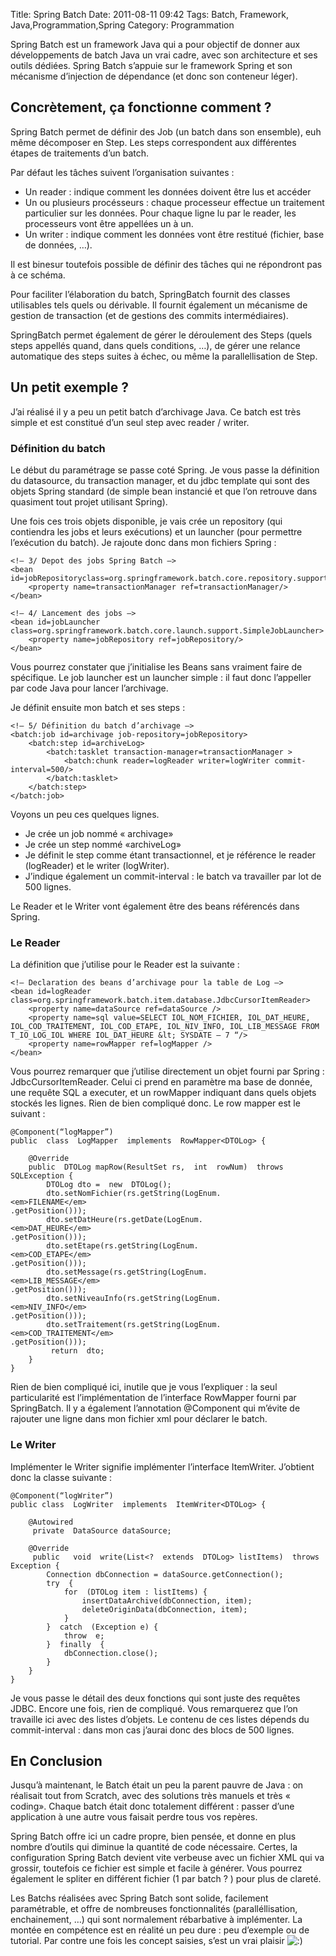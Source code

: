 Title: Spring Batch
Date: 2011-08-11 09:42
Tags:  Batch, Framework, Java,Programmation,Spring
Category: Programmation

Spring Batch est un framework Java qui a pour objectif de donner aux
développements de batch Java un vrai cadre, avec son architecture et ses outils
dédiées. Spring Batch s’appuie sur le framework Spring et son mécanisme
d’injection de dépendance (et donc son conteneur léger).

<h2 lang="fr-FR"> Concrètement, ça fonctionne comment ? </h2>

Spring Batch permet de définir des Job (un batch dans son ensemble), euh même
décomposer en Step. Les steps correspondent aux différentes étapes de
traitements d’un batch.

Par défaut les tâches suivent l’organisation suivantes :



*    Un reader : indique comment les données doivent être lus et accéder
*    Un ou plusieurs procésseurs : chaque processeur effectue un traitement
particulier sur les données. Pour chaque ligne lu par le reader, les
processeurs vont être appellées un à un.
*    Un writer : indique comment les données vont être restitué (fichier, base de
données, …).

Il est binesur toutefois possible de définir des tâches qui ne répondront pas
à ce schéma.

Pour faciliter l’élaboration du batch, SpringBatch fournit des classes
utilisables tels quels ou dérivable. Il fournit également un mécanisme de
gestion de transaction (et de gestions des commits intermédiaires).

SpringBatch permet également de gérer le déroulement des Steps (quels steps
appellés quand, dans quels conditions, …), de gérer une relance automatique
des steps suites à échec, ou même la parallellisation de Step.

<h2 lang="fr-FR"> Un petit exemple ? </h2>

J’ai réalisé il y a peu un petit batch d’archivage Java. Ce batch est
très simple et est constitué d’un seul step avec reader / writer.

<h3 lang="fr-FR"> Définition du batch </h3>

Le début du paramétrage se passe coté Spring. Je vous passe la définition du
datasource, du transaction manager, et du jdbc template qui sont des objets
Spring standard (de simple bean instancié et que l’on retrouve dans quasiment
tout projet utilisant Spring).

Une fois ces trois objets disponible, je vais crée un repository (qui
contiendra les jobs et leurs exécutions) et un launcher (pour permettre
l’exécution du batch). Je rajoute donc dans mon fichiers Spring :

    <!– 3/ Depot des jobs Spring Batch –>
    <bean id=jobRepositoryclass=org.springframework.batch.core.repository.support.MapJobRepositoryFactoryBean>
    	<property name=transactionManager ref=transactionManager/>
    </bean>
    
    <!– 4/ Lancement des jobs –>
    <bean id=jobLauncher class=org.springframework.batch.core.launch.support.SimpleJobLauncher>
    	<property name=jobRepository ref=jobRepository/>
    </bean>
    
Vous pourrez constater que j’initialise les Beans sans vraiment faire de
spécifique. Le job launcher est un launcher simple : il faut donc l’appeller
par code Java pour lancer l’archivage.

Je définit ensuite mon batch et ses steps :

    
    <!– 5/ Définition du batch d’archivage –>
    <batch:job id=archivage job-repository=jobRepository>
    	<batch:step id=archiveLog>
    		<batch:tasklet transaction-manager=transactionManager >
    			<batch:chunk reader=logReader writer=logWriter commit-interval=500/>
    		</batch:tasklet>
    	</batch:step>
    </batch:job>
    
Voyons un peu ces quelques lignes.



-    Je crée un job nommé « archivage»
-    Je crée un step nommé «archiveLog»
-    Je définit le step comme étant transactionnel, et je référence le reader
(logReader) et le writer (logWriter).
-    J’indique également un commit-interval : le batch va travailler par lot de
500 lignes.

Le Reader et le Writer vont également être des beans référencés dans
Spring.

<h3 lang="fr-FR"> Le Reader </h3>

La définition que j’utilise pour le Reader est la suivante :

    
    <!– Declaration des beans d’archivage pour la table de Log –>
    <bean id=logReader class=org.springframework.batch.item.database.JdbcCursorItemReader>
    	<property name=dataSource ref=dataSource />
    	<property name=sql value=SELECT IOL_NOM_FICHIER, IOL_DAT_HEURE, IOL_COD_TRAITEMENT, IOL_COD_ETAPE, IOL_NIV_INFO, IOL_LIB_MESSAGE FROM T_IO_LOG_IOL WHERE IOL_DAT_HEURE &lt; SYSDATE – 7 “/>
    	<property name=rowMapper ref=logMapper />
    </bean>
    
Vous pourrez remarquer que j’utilise directement un objet fourni par Spring :
JdbcCursorItemReader. Celui ci prend en paramètre ma base de donnée, une
requête SQL a executer, et un rowMapper indiquant dans quels objets stockés
les lignes. Rien de bien compliqué donc. Le row mapper est le suivant :

    
    @Component(“logMapper”)
    public  class  LogMapper  implements  RowMapper<DTOLog> {
    
    	@Override
    	public  DTOLog mapRow(ResultSet rs,  int  rowNum)  throws  SQLException {
    		DTOLog dto =  new  DTOLog();
    		dto.setNomFichier(rs.getString(LogEnum.
    <em>FILENAME</em>
    .getPosition()));
    		dto.setDatHeure(rs.getDate(LogEnum.
    <em>DAT_HEURE</em>
    .getPosition()));
    		dto.setEtape(rs.getString(LogEnum.
    <em>COD_ETAPE</em>
    .getPosition()));
    		dto.setMessage(rs.getString(LogEnum.
    <em>LIB_MESSAGE</em>
    .getPosition()));
    		dto.setNiveauInfo(rs.getString(LogEnum.
    <em>NIV_INFO</em>
    .getPosition()));
    		dto.setTraitement(rs.getString(LogEnum.
    <em>COD_TRAITEMENT</em>
    .getPosition()));
    		 return  dto;
    	}
    }
    
    
Rien de bien compliqué ici, inutile que je vous l’expliquer : la seul
particularité est l’implémentation de l’interface RowMapper fourni par
SpringBatch. Il y a également l’annotation @Component qui m’évite de
rajouter une ligne dans mon fichier xml pour déclarer le batch.

<h3 lang="fr-FR"> Le Writer </h3>

Implémenter le Writer signifie implémenter l’interface ItemWriter.
J’obtient donc la classe suivante :

    
    @Component(“logWriter”)
    public class  LogWriter  implements  ItemWriter<DTOLog> {
    
    	@Autowired
    	 private  DataSource dataSource;
    
    	@Override
    	 public   void  write(List<?  extends  DTOLog> listItems)  throws  Exception {
    		Connection dbConnection = dataSource.getConnection();
    		try  {
    			for  (DTOLog item : listItems) {
    				insertDataArchive(dbConnection, item);
    				deleteOriginData(dbConnection, item);
    			}
    		}  catch  (Exception e) {
    			throw  e;
    		}  finally  {
    			dbConnection.close();
    		}
    	}
    }
    
Je vous passe le détail des deux fonctions qui sont juste des requêtes JDBC.
Encore une fois, rien de compliqué. Vous remarquerez que l’on travaille ici
avec des listes d’objets. Le contenu de ces listes dépends du commit-interval :
 dans mon cas j’aurai donc des blocs de 500 lignes.

<h2 lang="fr-FR"> En Conclusion </h2>

Jusqu’à maintenant, le Batch était un peu la parent pauvre de Java : on
réalisait tout from Scratch, avec des solutions très manuels et très «
coding». Chaque batch était donc totalement différent : passer d’une
application à une autre vous faisait perdre tous vos repères.

Spring Batch offre ici un cadre propre, bien pensée, et donne en plus nombre
d’outils qui diminue la quantité de code nécessaire. Certes, la
configuration Spring Batch devient vite verbeuse avec un fichier XML qui va
grossir, toutefois ce fichier est simple et facile à générer. Vous pourrez
également le spliter en différent fichier (1 par batch ? ) pour plus de
clareté.

Les Batchs réalisées avec Spring Batch sont solide, facilement paramétrable,
et offre de nombreuses fonctionnalités (paralléllisation, enchainement, …)
qui sont normalement rébarbative à implémenter. La montée en compétence est
en réalité un peu dure : peu d’exemple ou de tutorial. Par contre une fois
les concept saisies, s’est un vrai plaisir <img alt=":)" class="wp-smiley"
src="http://armaklan.org/blog/wp-includes/images/smilies/icon_smile.gif"/>


